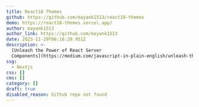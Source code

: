 ```yaml
---
title: React18 Themes
github: https://github.com/mayank1513/react18-themes
demo: https://react18-themes.vercel.app/
author: mayank1513
author_link: https://github.com/mayank1513
date: 2023-11-29T06:16:29.951Z
description: >-
  [Unleash the Power of React Server
  Components](https://medium.com/javascript-in-plain-english/unleash-the-power-of-react-server-components-eb3fe7201231)
ssg:
  - Nextjs
css: []
cms: []
category: []
draft: true
disabled_reason: Github repo not found
---
```

